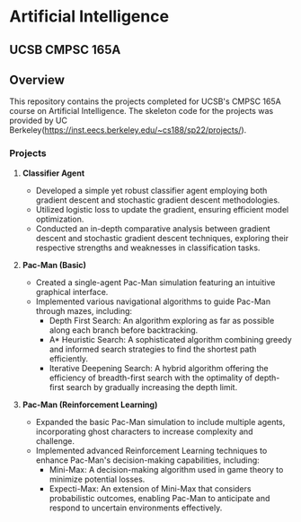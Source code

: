 # Artificial Intelligence

## UCSB CMPSC 165A 

## Overview
This repository contains the projects completed for UCSB's CMPSC 165A course on Artificial Intelligence. The skeleton code for the projects was provided by UC Berkeley(https://inst.eecs.berkeley.edu/~cs188/sp22/projects/).

### Projects
1. **Classifier Agent**
   - Developed a simple yet robust classifier agent employing both gradient descent and stochastic gradient descent methodologies.
   - Utilized logistic loss to update the gradient, ensuring efficient model optimization.
   - Conducted an in-depth comparative analysis between gradient descent and stochastic gradient descent techniques, exploring their respective strengths and weaknesses in classification tasks.

2. **Pac-Man (Basic)**
   - Created a single-agent Pac-Man simulation featuring an intuitive graphical interface.
   - Implemented various navigational algorithms to guide Pac-Man through mazes, including:
     - Depth First Search: An algorithm exploring as far as possible along each branch before backtracking.
     - A* Heuristic Search: A sophisticated algorithm combining greedy and informed search strategies to find the shortest path efficiently.
     - Iterative Deepening Search: A hybrid algorithm offering the efficiency of breadth-first search with the optimality of depth-first search by gradually increasing the depth limit.

3. **Pac-Man (Reinforcement Learning)**
   - Expanded the basic Pac-Man simulation to include multiple agents, incorporating ghost characters to increase complexity and challenge.
   - Implemented advanced Reinforcement Learning techniques to enhance Pac-Man's decision-making capabilities, including:
     - Mini-Max: A decision-making algorithm used in game theory to minimize potential losses.
     - Expecti-Max: An extension of Mini-Max that considers probabilistic outcomes, enabling Pac-Man to anticipate and respond to uncertain environments effectively.
